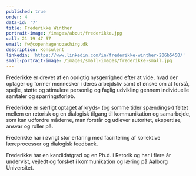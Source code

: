 ```yaml
---
published: true
order: 4
data-id: '7'
title: Frederikke Winther
portrait-image: /images/about/frederikke.jpg
call: 21 19 47 57
email: fw@copenhagencoaching.dk
description: Konsulent
linkedin: 'https://www.linkedin.com/in/frederikke-winther-206b5450/'
small-portrait-image: /images/small-images/frederikke-small.jpg
---
```


Frederikke er drevet af en oprigtig nysgerrighed efter at vide, hvad der optager og former mennesker i deres arbejdsliv samt et ønske om at forstå, spejle, støtte og stimulere personlig og faglig udvikling gennem individuelle samtaler og sparringsforløb.

Frederikke er særligt optaget af kryds- (og somme tider spændings-) feltet mellem en retorisk og en dialogisk tilgang til kommunikation og samarbejde, som kan udfordre måderne, man forstår og udlever autoritet, ekspertise, ansvar og roller på.

Frederikke har i øvrigt stor erfaring med facilitering af kollektive læreprocesser og dialogisk feedback.

Frederikke har en kandidatgrad og en Ph.d. i Retorik og har i flere år undervist, vejledt og forsket i kommunikation og læring på Aalborg Universitet.
